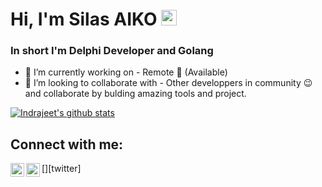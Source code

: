 # Hi, I'm Silas AIKO <img src="https://media.giphy.com/media/hvRJCLFzcasrR4ia7z/giphy.gif" width="25px">
<!-- ❔[![Website](https://img.shields.io/badge/Text-Text-green?style=flat-square)](https://google.com) -->

### In short I'm Delphi Developer and Golang

- 🔭 I’m currently working on - Remote 🤠 (Available)
- 👯 I’m looking to collaborate with - Other developpers in community 😉 and collaborate by bulding amazing tools and project.

<!-- ❔❔❔❔ means username in below README.md -->
<!-- Also feel free to update second URL to any URL -->
[![Indrajeet's github stats](https://github-readme-stats.vercel.app/api?username=aso14&count_private=true&include_all_commits=true&theme=radical)](https://google.com)

## Connect with me:
<!--[<img align="left" alt="codeSTACKr.com" width="22px" src="https://raw.githubusercontent.com/iconic/open-iconic/master/svg/globe.svg" />][website]-->
[<img align="left" alt="codeSTACKr | Twitter" width="22px" src="https://cdn.jsdelivr.net/npm/simple-icons@v3/icons/twitter.svg" />][twitter]
[<img align="left" alt="codeSTACKr | LinkedIn" width="22px" src="https://cdn.jsdelivr.net/npm/simple-icons@v3/icons/linkedin.svg" />][linkedin]
<br />

<!-- Optional if you have blogs -->
<!-- ## Latest blog posts:-->
<!-- BLOG-POST-LIST:START -->
<!-- BLOG-POST-LIST:END -->

<!-- This section you create this variables that are used above -->
<!--[website]: https://google.com-->
[linkedin]: https://www.linkedin.com/in/silasaiko/
